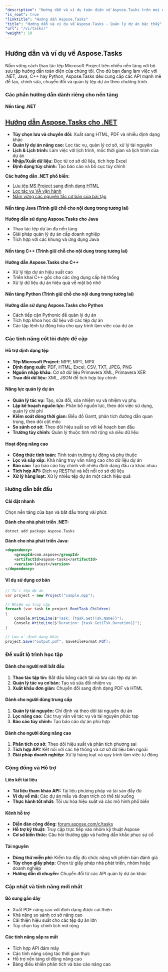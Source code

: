 ```yaml
---
"description": "Hướng dẫn và ví dụ toàn diện về Aspose.Tasks trên mọi nền tảng. Học cách tạo, thao tác và chuyển đổi các tệp Microsoft Project theo chương trình với .NET, Java, C++ và Python."
"is_root": true
"linktitle": "Hướng dẫn Aspose.Tasks"
"title": "Hướng dẫn và ví dụ về Aspose.Tasks - Quản lý dự án bậc thầy"
"url": "/vi/tasks/"
"weight": 10
---
```


## Hướng dẫn và ví dụ về Aspose.Tasks

Nắm vững cách thao tác tệp Microsoft Project trên nhiều nền tảng với bộ sưu tập hướng dẫn toàn diện của chúng tôi. Cho dù bạn đang làm việc với .NET, Java, C++ hay Python, Aspose.Tasks đều cung cấp các API mạnh mẽ để tạo, chỉnh sửa, chuyển đổi và quản lý tệp dự án theo chương trình.

### Các phần hướng dẫn dành riêng cho nền tảng

#### Nền tảng .NET
## [Hướng dẫn Aspose.Tasks cho .NET](/tasks/net/)
- **Tùy chọn lưu và chuyển đổi:** Xuất sang HTML, PDF và nhiều định dạng khác
- **Quản lý dự án nâng cao:** Lọc tác vụ, quản lý cơ sở, xử lý tài nguyên
- **Lịch & Lịch trình:** Làm việc với lịch trình, mốc thời gian và lịch trình của dự án
- **Nhập/Xuất dữ liệu:** Đọc từ cơ sở dữ liệu, tích hợp Excel
- **Định dạng tùy chỉnh:** Tạo báo cáo và bố cục tùy chỉnh

**Các hướng dẫn .NET phổ biến:**
- [Lưu tệp MS Project sang định dạng HTML](/tasks/net/guide-to-saving-options/save-ms-project-files-to-html-format/)
- [Lọc tác vụ VÀ vận hành](/tasks/net/master-advanced-features/task-filtering-and-operation/)
- [Nắm vững các nguyên tắc cơ bản của bài tập](/tasks/net/master-advanced-features/mastering-assignment-baseline/)

#### Nền tảng Java (Trình giữ chỗ cho nội dung trong tương lai)
**Hướng dẫn sử dụng Aspose.Tasks cho Java**
- Thao tác tệp dự án đa nền tảng
- Giải pháp quản lý dự án cấp doanh nghiệp
- Tích hợp với các khung và ứng dụng Java

#### Nền tảng C++ (Trình giữ chỗ cho nội dung trong tương lai)  
**Hướng dẫn Aspose.Tasks cho C++**
- Xử lý tệp dự án hiệu suất cao
- Triển khai C++ gốc cho các ứng dụng cấp hệ thống
- Xử lý dữ liệu dự án hiệu quả về mặt bộ nhớ

#### Nền tảng Python (Trình giữ chỗ cho nội dung trong tương lai)
**Hướng dẫn sử dụng Aspose.Tasks cho Python**
- Cách tiếp cận Pythonic để quản lý dự án
- Tích hợp khoa học dữ liệu với các tệp dự án
- Các tập lệnh tự động hóa cho quy trình làm việc của dự án

### Các tính năng cốt lõi được đề cập

#### Hỗ trợ định dạng tệp
- **Tệp Microsoft Project:** MPP, MPT, MPX
- **Định dạng xuất:** PDF, HTML, Excel, CSV, TXT, JPEG, PNG
- **Nguồn nhập khẩu:** Cơ sở dữ liệu Primavera XML, Primavera XER
- **Trao đổi dữ liệu:** XML, JSON để tích hợp tùy chỉnh

#### Năng lực quản lý dự án
- **Quản lý tác vụ:** Tạo, sửa đổi, xóa nhiệm vụ và nhiệm vụ phụ
- **Lập kế hoạch nguồn lực:** Phân bổ nguồn lực, theo dõi việc sử dụng, quản lý chi phí
- **Kiểm soát dòng thời gian:** Biểu đồ Gantt, phân tích đường dẫn quan trọng, theo dõi cột mốc
- **So sánh cơ sở:** Theo dõi hiệu suất so với kế hoạch ban đầu
- **Trường tùy chỉnh:** Quản lý thuộc tính mở rộng và siêu dữ liệu

#### Hoạt động nâng cao
- **Công thức tính toán:** Tính toán trường tự động và phụ thuộc
- **Lọc và sắp xếp:** Khả năng truy vấn nâng cao cho dữ liệu dự án
- **Báo cáo:** Tạo báo cáo tùy chỉnh với nhiều định dạng đầu ra khác nhau
- **Tích hợp API:** Dịch vụ RESTful và kết nối cơ sở dữ liệu
- **Xử lý hàng loạt:** Xử lý nhiều tệp dự án một cách hiệu quả

### Hướng dẫn bắt đầu

#### Cài đặt nhanh
Chọn nền tảng của bạn và bắt đầu trong vài phút:

**Dành cho nhà phát triển .NET:**
```bash
dotnet add package Aspose.Tasks
```

**Dành cho nhà phát triển Java:**
```xml
<dependency>
    <groupId>com.aspose</groupId>
    <artifactId>aspose-tasks</artifactId>
    <version>latest</version>
</dependency>
```

#### Ví dụ sử dụng cơ bản
```csharp
// Tải tệp dự án
var project = new Project("sample.mpp");

// Nhiệm vụ truy cập
foreach (var task in project.RootTask.Children)
{
    Console.WriteLine($"Task: {task.Get(Tsk.Name)}");
    Console.WriteLine($"Duration: {task.Get(Tsk.Duration)}");
}

// Lưu ở định dạng khác
project.Save("output.pdf", SaveFileFormat.Pdf);
```

### Đề xuất lộ trình học tập

#### Dành cho người mới bắt đầu
1. **Thao tác tập tin:** Bắt đầu bằng cách tải và lưu các tệp dự án
2. **Quản lý tác vụ cơ bản:** Tạo và sửa đổi nhiệm vụ
3. **Xuất khẩu đơn giản:** Chuyển đổi sang định dạng PDF và HTML

#### Dành cho người dùng trung cấp
1. **Quản lý tài nguyên:** Chỉ định và theo dõi tài nguyên dự án
2. **Lọc nâng cao:** Các truy vấn về tác vụ và tài nguyên phức tạp
3. **Báo cáo tùy chỉnh:** Tạo báo cáo dự án phù hợp

#### Dành cho người dùng nâng cao
1. **Phân tích cơ sở:** Theo dõi hiệu suất và phân tích phương sai
2. **Tích hợp API:** Kết nối với các hệ thống và cơ sở dữ liệu bên ngoài
3. **Giải pháp doanh nghiệp:** Xử lý hàng loạt và quy trình làm việc tự động

### Cộng đồng và Hỗ trợ

#### Liên kết tài liệu
- **Tài liệu tham khảo API:** Tài liệu phương pháp và tài sản đầy đủ
- **Ví dụ về mã:** Các dự án mẫu và đoạn trích có thể tải xuống
- **Thực hành tốt nhất:** Tối ưu hóa hiệu suất và các mô hình phổ biến

#### Kênh hỗ trợ
- **Diễn đàn cộng đồng:** [forum.aspose.com/c/tasks](https://forum.aspose.com/c/tasks)
- **Hỗ trợ kỹ thuật:** Truy cập trực tiếp vào nhóm kỹ thuật Aspose
- **Cơ sở kiến thức:** Câu hỏi thường gặp và hướng dẫn khắc phục sự cố

#### Tài nguyên
- **Dùng thử miễn phí:** Kiểm tra đầy đủ chức năng với phiên bản đánh giá
- **Tùy chọn giấy phép:** Chọn từ giấy phép nhà phát triển, nhóm hoặc doanh nghiệp  
- **Hướng dẫn di chuyển:** Chuyển đổi từ các API quản lý dự án khác

### Cập nhật và tính năng mới nhất

#### Bổ sung gần đây
- Xuất PDF nâng cao với định dạng được cải thiện
- Khả năng so sánh cơ sở nâng cao
- Cải thiện hiệu suất cho các tệp dự án lớn
- Tùy chọn tùy chỉnh lịch mở rộng

#### Các tính năng sắp ra mắt
- Tích hợp API đám mây
- Các tính năng cộng tác thời gian thực  
- Hỗ trợ nền tảng di động nâng cao
- Bảng điều khiển phân tích và báo cáo nâng cao